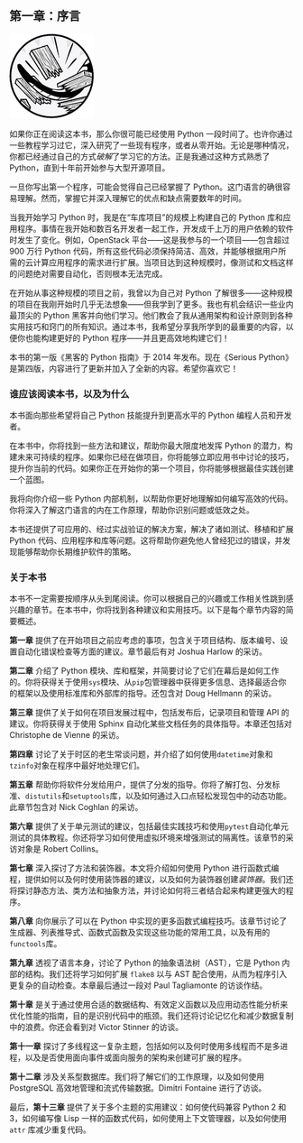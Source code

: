 ## 第一章：序言

![image](img/common01.jpg)

如果你正在阅读这本书，那么你很可能已经使用 Python 一段时间了。也许你通过一些教程学习过它，深入研究了一些现有程序，或者从零开始。无论是哪种情况，你都已经通过自己的方式*破解*了学习它的方法。正是我通过这种方式熟悉了 Python，直到十年前开始参与大型开源项目。

一旦你写出第一个程序，可能会觉得自己已经掌握了 Python。这门语言的确很容易理解。然而，掌握它并深入理解它的优点和缺点需要数年的时间。

当我开始学习 Python 时，我是在“车库项目”的规模上构建自己的 Python 库和应用程序。事情在我开始和数百名开发者一起工作，开发成千上万的用户依赖的软件时发生了变化。例如，OpenStack 平台——这是我参与的一个项目——包含超过 900 万行 Python 代码，所有这些代码必须保持简洁、高效，并能够根据用户所需的云计算应用程序的需求进行扩展。当项目达到这种规模时，像测试和文档这样的问题绝对需要自动化，否则根本无法完成。

在开始从事这种规模的项目之前，我曾以为自己对 Python 了解很多——这种规模的项目在我刚开始时几乎无法想象——但我学到了更多。我也有机会结识一些业内最顶尖的 Python 黑客并向他们学习。他们教会了我从通用架构和设计原则到各种实用技巧和窍门的所有知识。通过本书，我希望分享我所学到的最重要的内容，以便你也能构建更好的 Python 程序——并且更高效地构建它们！

本书的第一版《黑客的 Python 指南》于 2014 年发布。现在《Serious Python》是第四版，内容进行了更新并加入了全新的内容。希望你喜欢它！

### **谁应该阅读本书，以及为什么**

本书面向那些希望将自己 Python 技能提升到更高水平的 Python 编程人员和开发者。

在本书中，你将找到一些方法和建议，帮助你最大限度地发挥 Python 的潜力，构建未来可持续的程序。如果你已经在做项目，你将能够立即应用书中讨论的技巧，提升你当前的代码。如果你正在开始你的第一个项目，你将能够根据最佳实践创建一个蓝图。

我将向你介绍一些 Python 内部机制，以帮助你更好地理解如何编写高效的代码。你将深入了解这门语言的内在工作原理，帮助你识别问题或低效之处。

本书还提供了可应用的、经过实战验证的解决方案，解决了诸如测试、移植和扩展 Python 代码、应用程序和库等问题。这将帮助你避免他人曾经犯过的错误，并发现能够帮助你长期维护软件的策略。

### **关于本书**

本书不一定需要按顺序从头到尾阅读。你可以根据自己的兴趣或工作相关性跳到感兴趣的章节。在本书中，你将找到各种建议和实用技巧。以下是每个章节内容的简要概述。

**第一章** 提供了在开始项目之前应考虑的事项，包含关于项目结构、版本编号、设置自动化错误检查等方面的建议。章节最后有对 Joshua Harlow 的采访。

**第二章** 介绍了 Python 模块、库和框架，并简要讨论了它们在幕后是如何工作的。你将获得关于使用`sys`模块、从`pip`包管理器中获得更多信息、选择最适合你的框架以及使用标准库和外部库的指导。还包含对 Doug Hellmann 的采访。

**第三章** 提供了关于如何在项目发展过程中，包括发布后，记录项目和管理 API 的建议。你将获得关于使用 Sphinx 自动化某些文档任务的具体指导。本章还包括对 Christophe de Vienne 的采访。

**第四章** 讨论了关于时区的老生常谈问题，并介绍了如何使用`datetime`对象和`tzinfo`对象在程序中最好地处理它们。

**第五章** 帮助你将软件分发给用户，提供了分发的指导。你将了解打包、分发标准、`distutils`和`setuptools`库，以及如何通过入口点轻松发现包中的动态功能。此章节包含对 Nick Coghlan 的采访。

**第六章** 提供了关于单元测试的建议，包括最佳实践技巧和使用`pytest`自动化单元测试的具体教程。你还将学习如何使用虚拟环境来增强测试的隔离性。该章节的采访对象是 Robert Collins。

**第七章** 深入探讨了方法和装饰器。本文将介绍如何使用 Python 进行函数式编程，提供如何以及何时使用装饰器的建议，以及如何为装饰器创建*装饰器*。我们还将探讨静态方法、类方法和抽象方法，并讨论如何将三者结合起来构建更强大的程序。

**第八章** 向你展示了可以在 Python 中实现的更多函数式编程技巧。该章节讨论了生成器、列表推导式、函数式函数及实现这些功能的常用工具，以及有用的`functools`库。

**第九章** 透视了语言本身，讨论了 Python 的抽象语法树（AST），它是 Python 内部的结构。我们还将学习如何扩展 `flake8` 以与 AST 配合使用，从而为程序引入更复杂的自动检查。本章最后通过一段对 Paul Tagliamonte 的访谈作结。

**第十章** 是关于通过使用合适的数据结构、有效定义函数以及应用动态性能分析来优化性能的指南，目的是识别代码中的瓶颈。我们还将讨论记忆化和减少数据复制中的浪费。你还会看到对 Victor Stinner 的访谈。

**第十一章** 探讨了多线程这一复杂主题，包括如何以及何时使用多线程而不是多进程，以及是否使用面向事件或面向服务的架构来创建可扩展的程序。

**第十二章** 涉及关系型数据库。我们将了解它们的工作原理，以及如何使用 PostgreSQL 高效地管理和流式传输数据。Dimitri Fontaine 进行了访谈。

最后，**第十三章** 提供了关于多个主题的实用建议：如何使代码兼容 Python 2 和 3，如何编写像 Lisp 一样的函数式代码，如何使用上下文管理器，以及如何使用 `attr` 库减少重复代码。
